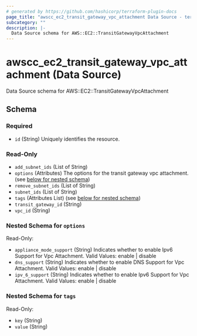 ```yaml
---
# generated by https://github.com/hashicorp/terraform-plugin-docs
page_title: "awscc_ec2_transit_gateway_vpc_attachment Data Source - terraform-provider-awscc"
subcategory: ""
description: |-
  Data Source schema for AWS::EC2::TransitGatewayVpcAttachment
---
```


# awscc_ec2_transit_gateway_vpc_attachment (Data Source)

Data Source schema for AWS::EC2::TransitGatewayVpcAttachment



<!-- schema generated by tfplugindocs -->
## Schema

### Required

- `id` (String) Uniquely identifies the resource.

### Read-Only

- `add_subnet_ids` (List of String)
- `options` (Attributes) The options for the transit gateway vpc attachment. (see [below for nested schema](#nestedatt--options))
- `remove_subnet_ids` (List of String)
- `subnet_ids` (List of String)
- `tags` (Attributes List) (see [below for nested schema](#nestedatt--tags))
- `transit_gateway_id` (String)
- `vpc_id` (String)

<a id="nestedatt--options"></a>
### Nested Schema for `options`

Read-Only:

- `appliance_mode_support` (String) Indicates whether to enable Ipv6 Support for Vpc Attachment. Valid Values: enable | disable
- `dns_support` (String) Indicates whether to enable DNS Support for Vpc Attachment. Valid Values: enable | disable
- `ipv_6_support` (String) Indicates whether to enable Ipv6 Support for Vpc Attachment. Valid Values: enable | disable


<a id="nestedatt--tags"></a>
### Nested Schema for `tags`

Read-Only:

- `key` (String)
- `value` (String)


